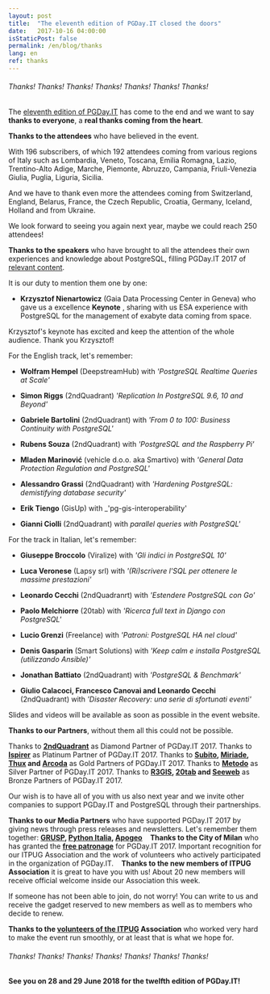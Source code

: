 ```yaml
---
layout: post
title:  "The eleventh edition of PGDay.IT closed the doors"
date:   2017-10-16 04:00:00
isStaticPost: false
permalink: /en/blog/thanks
lang: en
ref: thanks
---
```


<h6>Thanks! Thanks! Thanks! Thanks! Thanks! Thanks! Thanks!</h6>

The [eleventh edition of PGDay.IT](http://2017.pgday.it/en/) has come to the end and we want to say **thanks to everyone**, a **real thanks coming from the heart**.

**Thanks to the attendees** who have believed in the event. 

With 196 subscribers, of which 192 attendees coming from various regions of Italy such as Lombardia, Veneto, Toscana, Emilia Romagna, Lazio, 
Trentino-Alto Adige, Marche, Piemonte, Abruzzo, Campania, Friuli-Venezia Giulia, Puglia, Liguria, Sicilia. 

And we have to thank even more the attendees coming from Switzerland, England, Belarus, France, the Czech Republic, Croatia, Germany, Iceland, 
Holland and from Ukraine. 

We look forward to seeing you again next year, maybe we could reach 250 attendees!

**Thanks to the speakers** who have brought to all the attendees their own experiences and knowledge about PostgreSQL, filling PGDay.IT 2017 of 
[relevant content](http://2017.pgday.it/en/schedule/).

It is our duty to mention them one by one:

* **Krzysztof Nienartowicz** (Gaia Data Processing Center in Geneva) who gave us a excellence **Keynote** , sharing with us ESA experience with PostgreSQL 
for the management of exabyte data coming from space.

Krzysztof's keynote has excited and keep the attention of the whole audience. Thank you Krzysztof!

For the English track, let's remember:

* **Wolfram Hempel** (DeepstreamHub) with _'PostgreSQL Realtime Queries at Scale'_

* **Simon Riggs** (2ndQuadrant) _'Replication In PostgreSQL 9.6, 10 and Beyond'_

* **Gabriele Bartolini** (2ndQuadrant) with _'From 0 to 100: Business Continuity with PostgreSQL'_

* **Rubens Souza** (2ndQuadrant) with _'PostgreSQL and the Raspberry Pi'_

* **Mladen Marinović** (vehicle d.o.o. aka Smartivo) with _'General Data Protection Regulation and PostgreSQL'_

* **Alessandro Grassi** (2ndQuadrant) with _'Hardening PostgreSQL: demistifying database security'_

* **Erik Tiengo** (GisUp) with _'pg-gis-interoperability'

* **Gianni Ciolli** (2ndQuadrant) with _parallel queries with PostgreSQL'_

For the track in Italian, let's remember:

* **Giuseppe Broccolo** (Viralize) with _'Gli indici in PostgreSQL 10'_

* **Luca Veronese** (Lapsy srl) with _'(Ri)scrivere l'SQL per ottenere le massime prestazioni'_

* **Leonardo Cecchi** (2ndQuadranrt) with _'Estendere PostgreSQL con Go'_

* **Paolo Melchiorre** (20tab) with _'Ricerca full text in Django con PostgreSQL'_

* **Lucio Grenzi** (Freelance) with _'Patroni: PostgreSQL HA nel cloud'_

* **Denis Gasparin** (Smart Solutions) with _'Keep calm e installa PostgreSQL (utilizzando Ansible)'_

* **Jonathan Battiato** (2ndQuadrant) with _'PostgreSQL & Benchmark'_

* **Giulio Calacoci, Francesco Canovai and Leonardo Cecchi** (2ndQuadrant) with _'Disaster Recovery: una serie di sfortunati eventi'_

Slides and videos will be available as soon as possible in the event website.

**Thanks to our Partners**, without them all this could not be possible. 

Thanks to **[2ndQuadrant](https://www.2ndquadrant.com/)** as Diamond Partner of PGDay.IT 2017.
Thanks to **[Ispirer](http://www.ispirer.com/)** as Platinum Partner of PGDay.IT 2017.
Thanks to **[Subito](https://www.subito.it/), [Miriade](http://www.miriade.it/), [Thux](https://www.thux.it/en/) and [Arcoda](https://www.arcoda.it/)** as Gold Partners of PGDay.IT 2017.
Thanks to **[Metodo](http://www.metodo.net/metodo)** as Silver Partner of PGDay.IT 2017.
Thanks to **[R3GIS](https://www.r3-gis.com/), [20tab](http://www.20tab.com/) and [Seeweb](https://www.seeweb.it/)** as Bronze Partners of PGDay.IT 2017.

Our wish is to have all of you with us also next year and we invite other companies to support PGDay.IT and PostgreSQL through their partnerships.

**Thanks to our Media Partners** who have supported PGDay.IT 2017 by giving news through press releases and newsletters.
Let's remember them together: **[GRUSP](http://www.grusp.org/it/), [Python Italia](https://www.pycon.it/it/), [Apogeo](http://www.apogeonline.com/)**
  
**Thanks to the City of Milan** who has granted the **[free patronage](http://2017.pgday.it/en/)** for PGDay.IT 2017.
Important recognition for our ITPUG Association and the work of volunteers who actively participated in the organization of PGDay.IT.
  
**Thanks to the new members of ITPUG Association** it is great to have you with us! About 20 new members will receive official welcome inside our 
Association this week.

If someone has not been able to join, do not worry! You can write to us and receive the gadget reserved to new members as well as to members who decide 
to renew.

**Thanks to the [volunteers of the ITPUG](http://2017.pgday.it/en/staff/) Association** who worked very hard to make the event run smoothly, or at least that is what we hope for.

<h6>Thanks! Thanks! Thanks! Thanks! Thanks! Thanks! Thanks!</h6>

**See you on 28 and 29 June 2018 for the twelfth edition of PGDay.IT!**
